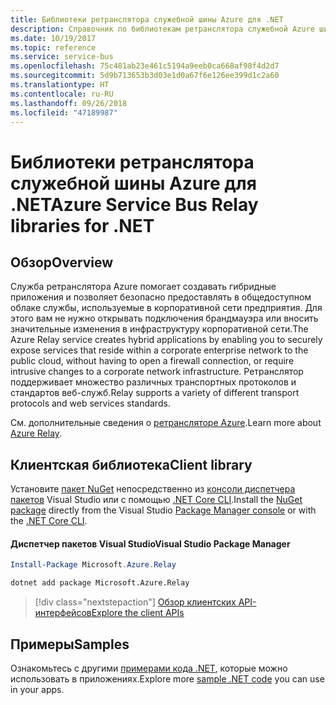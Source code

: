 ```yaml
---
title: Библиотеки ретранслятора служебной шины Azure для .NET
description: Справочник по библиотекам ретранслятора служебной Azure шины для .NET
ms.date: 10/19/2017
ms.topic: reference
ms.service: service-bus
ms.openlocfilehash: 75c481ab23e461c5194a9eeb0ca668af98f4d2d7
ms.sourcegitcommit: 5d9b713653b3d03e1d0a67f6e126ee399d1c2a60
ms.translationtype: HT
ms.contentlocale: ru-RU
ms.lasthandoff: 09/26/2018
ms.locfileid: "47189987"
---
```

# <a name="azure-service-bus-relay-libraries-for-net"></a><span data-ttu-id="b50dd-103">Библиотеки ретранслятора служебной шины Azure для .NET</span><span class="sxs-lookup"><span data-stu-id="b50dd-103">Azure Service Bus Relay libraries for .NET</span></span>

## <a name="overview"></a><span data-ttu-id="b50dd-104">Обзор</span><span class="sxs-lookup"><span data-stu-id="b50dd-104">Overview</span></span>

<span data-ttu-id="b50dd-105">Служба ретранслятора Azure помогает создавать гибридные приложения и позволяет безопасно предоставлять в общедоступном облаке службы, используемые в корпоративной сети предприятия. Для этого вам не нужно открывать подключения брандмауэра или вносить значительные изменения в инфраструктуру корпоративной сети.</span><span class="sxs-lookup"><span data-stu-id="b50dd-105">The Azure Relay service creates hybrid applications by enabling you to securely expose services that reside within a corporate enterprise network to the public cloud, without having to open a firewall connection, or require intrusive changes to a corporate network infrastructure.</span></span> <span data-ttu-id="b50dd-106">Ретранслятор поддерживает множество различных транспортных протоколов и стандартов веб-служб.</span><span class="sxs-lookup"><span data-stu-id="b50dd-106">Relay supports a variety of different transport protocols and web services standards.</span></span>
          
<span data-ttu-id="b50dd-107">См. дополнительные сведения о [ретрансляторе Azure](/azure/service-bus-relay/relay-what-is-it).</span><span class="sxs-lookup"><span data-stu-id="b50dd-107">Learn more about [Azure Relay](/azure/service-bus-relay/relay-what-is-it).</span></span>

## <a name="client-library"></a><span data-ttu-id="b50dd-108">Клиентская библиотека</span><span class="sxs-lookup"><span data-stu-id="b50dd-108">Client library</span></span>

<span data-ttu-id="b50dd-109">Установите [пакет NuGet](https://www.nuget.org/packages/Microsoft.Azure.Relay) непосредственно из [консоли диспетчера пакетов][PackageManager] Visual Studio или с помощью [.NET Core CLI][DotNetCLI].</span><span class="sxs-lookup"><span data-stu-id="b50dd-109">Install the [NuGet package](https://www.nuget.org/packages/Microsoft.Azure.Relay) directly from the Visual Studio [Package Manager console][PackageManager] or with the [.NET Core CLI][DotNetCLI].</span></span>

#### <a name="visual-studio-package-manager"></a><span data-ttu-id="b50dd-110">Диспетчер пакетов Visual Studio</span><span class="sxs-lookup"><span data-stu-id="b50dd-110">Visual Studio Package Manager</span></span>

```powershell
Install-Package Microsoft.Azure.Relay
```

```bash
dotnet add package Microsoft.Azure.Relay
```

> [!div class="nextstepaction"]
> [<span data-ttu-id="b50dd-111">Обзор клиентских API-интерфейсов</span><span class="sxs-lookup"><span data-stu-id="b50dd-111">Explore the client APIs</span></span>](/dotnet/api/overview/azure/relay/client)

## <a name="samples"></a><span data-ttu-id="b50dd-112">Примеры</span><span class="sxs-lookup"><span data-stu-id="b50dd-112">Samples</span></span>

<span data-ttu-id="b50dd-113">Ознакомьтесь с другими [примерами кода .NET](https://azure.microsoft.com/resources/samples/?platform=dotnet), которые можно использовать в приложениях.</span><span class="sxs-lookup"><span data-stu-id="b50dd-113">Explore more [sample .NET code](https://azure.microsoft.com/resources/samples/?platform=dotnet) you can use in your apps.</span></span>

[PackageManager]: https://docs.microsoft.com/nuget/tools/package-manager-console
[DotNetCLI]: https://docs.microsoft.com/dotnet/core/tools/dotnet-add-package